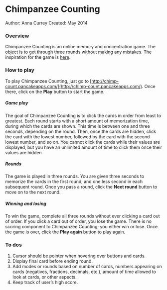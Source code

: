 # Chimpanzee Counting
Author: Anna Currey
Created: May 2014

### Overview
Chimpanzee Counting is an online memory and concentration game. The object is to get through three rounds without making any mistakes. The inspiration for the game is [here](https://www.youtube.com/watch?v=JkNV0rSndJ0).

### How to play
To play Chimpanzee Counting, just go to [http://chimp-count.pancakeapps.com/](http://chimp-count.pancakeapps.com/). Once there, click on the **Play** button to start the game.

##### Game play
The goal of Chimpanzee Counting is to click the cards in order from least to greatest. Each round starts with a short amount of memorization time, during which the cards are shown. This time is between one and three seconds, depending on the round. Then, once the cards are hidden, click the card with the lowest number, followed by the card with the second lowest number, and so on. You cannot click the cards while their values are displayed, but you have an unlimited amount of time to click them once their values are hidden.

##### Rounds
The game is played in three rounds. You are given three seconds to memorize the cards in the first round, and one less second in each subsequent round. Once you pass a round, click the **Next round** button to move on to the next round.

##### Winning and losing
To win the game, complete all three rounds without ever clicking a card out of order. If you click a card out of order, you lose the game. There is no scoring component to Chimpanzee Counting; you either win or lose. Once the game is over, click the **Play again** button to play again.

### To dos
1. Cursor should be pointer when hovering over buttons and cards.
2. Display final card before ending round.
3. Add modes or rounds based on number of cards, numbers appearing on cards (negatives, fractions, decimals, etc.), amount of time allowed to look at cards, or other aspects.
4. Keep track of user’s high score.

